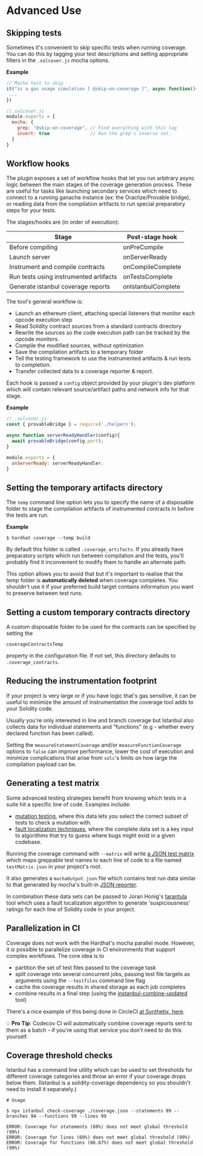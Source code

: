 # Advanced Use

## Skipping tests

Sometimes it's convenient to skip specific tests when running coverage. You can do this by
tagging your test descriptions and setting appropriate filters in the `.solcover.js` mocha options.

**Example**
```javascript
// Mocha test to skip
it("is a gas usage simulation [ @skip-on-coverage ]", async function(){
 ...
})
```

```javascript
//.solcover.js
module.exports = {
  mocha: {
    grep: "@skip-on-coverage", // Find everything with this tag
    invert: true               // Run the grep's inverse set.
  }
}
```

## Workflow hooks

The plugin exposes a set of workflow hooks that let you run arbitrary async logic between the main
stages of the coverage generation process. These are useful for tasks like launching secondary
services which need to connect to a running ganache instance (ex: the Oraclize/Provable bridge),
or reading data from the compilation artifacts to run special preparatory steps for your tests.

The stages/hooks are (in order of execution):

| Stage                                  | Post-stage hook    |
|----------------------------------------|--------------------|
| Before compiling                       | onPreCompile       |
| Launch server                          | onServerReady      |
| Instrument and compile contracts       | onCompileComplete  |
| Run tests using instrumented artifacts | onTestsComplete    |
| Generate istanbul coverage reports     | onIstanbulComplete |

The tool's general workflow is:

+ Launch an ethereum client, attaching special listeners that monitor each opcode execution step
+ Read Solidity contract sources from a standard contracts directory
+ Rewrite the sources so the code execution path can be tracked by the opcode monitors.
+ Compile the modified sources, without optimization
+ Save the compilation artifacts to a temporary folder
+ Tell the testing framework to use the instrumented artifacts & run tests to completion.
+ Transfer collected data to a coverage reporter & report.

Each hook is passed a `config` object provided by your plugin's dev platform which will contain
relevant source/artifact paths and network info for that stage.

**Example**

```javascript
// .solcover.js
const { provableBridge } = require('./helpers');

async function serverReadyHandler(config){
  await provableBridge(config.port);
}

module.exports = {
  onServerReady: serverReadyHandler,
}
```

## Setting the temporary artifacts directory

The `temp` command line option lets you to specify the name of a disposable folder to
stage the compilation artifacts of instrumented contracts in before the tests are run.

**Example**
```
$ hardhat coverage --temp build
```

By default this folder is called `.coverage_artifacts`. If you already have
preparatory scripts which run between compilation and the tests, you'll probably
find it inconvenient to modify them to handle an alternate path.

This option allows you to avoid that but it's important to realise that the temp
folder is **automatically deleted** when coverage completes. You shouldn't use it if your preferred
build target contains information you want to preserve between test runs.

## Setting a custom temporary contracts directory

A custom disposable folder to be used for the contracts can be specified by setting the
```
coverageContractsTemp
```
property in the configuration file. If not set, this directory defaults to `.coverage_contracts`.

## Reducing the instrumentation footprint

If your project is very large or if you have logic that's gas sensitive, it can be useful to
minimize the amount of instrumentation the coverage tool adds to your Solidity code.

Usually you're only interested in line and branch coverage but Istanbul also collects data for individual
statements and "functions" (e.g - whether every declared function has been called).

Setting the `measureStatementCoverage` and/or `measureFunctionCoverage` options to `false` can
improve performance, lower the cost of execution and minimize complications that arise from `solc`'s
limits on how large the compilation payload can be.

## Generating a test matrix

Some advanced testing strategies benefit from knowing which tests in a suite hit a
specific line of code. Examples include:
+ [mutation testing][22], where this data lets you select the correct subset of tests to check
a mutation with.
+ [fault localization techniques][23], where the complete data set is a key input to algorithms that try
to guess where bugs might exist in a given codebase.

Running the coverage command with `--matrix` will write [a JSON test matrix][25] which maps greppable
test names to each line of code to a file named `testMatrix.json` in your project's root.

It also generates a `mochaOutput.json` file which contains test run data similar to that
generated by mocha's built-in [JSON reporter][27].

In combination these data sets can be passed to Joran Honig's [tarantula][29] tool which uses
a fault localization algorithm to generate 'suspiciousness' ratings for each line of
Solidity code in your project.

## Parallelization in CI

Coverage does not work with the Hardhat's mocha parallel mode. However, it *is* possible to parallelize coverage in CI environments that support complex workflows. The core idea is to

+ partition the set of test files passed to the coverage task
+ split coverage into several concurrent jobs, passing test file targets as arguments using the `--testfiles` command line flag
+ cache the coverage results in shared storage as each job completes
+ combine results in a final step (using the [instanbul-combine-updated][30] tool)

There's a nice example of this being done in CircleCI [at Synthetix, here][31].

:bulb: **Pro Tip**: Codecov CI will automatically combine coverage reports sent to them as a batch - if you're using that service you don't need to do this yourself.

## Coverage threshold checks

Istanbul has a command line utility which can be used to set thresholds for different coverage categories and throw an error if your coverage drops below them. (Istanbul is a solidity-coverage dependency so you shouldn't need to install it separately.)

```shell
# Usage

$ npx istanbul check-coverage ./coverage.json --statements 99 --branches 94 --functions 99 --lines 99

ERROR: Coverage for statements (60%) does not meet global threshold (99%)
ERROR: Coverage for lines (60%) does not meet global threshold (99%)
ERROR: Coverage for functions (66.67%) does not meet global threshold (99%)
```

[22]: https://github.com/JoranHonig/vertigo#vertigo
[23]: http://spideruci.org/papers/jones05.pdf
[25]: https://github.com/sc-forks/solidity-coverage/blob/master/docs/matrix.md
[27]: https://mochajs.org/api/reporters_json.js.html
[29]: https://github.com/JoranHonig/tarantula
[30]: https://www.npmjs.com/package/istanbul-combine-updated
[31]: https://github.com/Synthetixio/synthetix/blob/bd54f4e9cfd1529d8ea2e5a7b4d0be4c988e1a03/.circleci/src/jobs/job-unit-tests-coverage.yml
